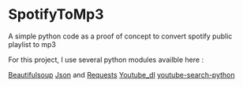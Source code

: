 # SpotifyToMp3
A simple python code as a proof of concept to convert spotify public playlist to mp3

For this project, I use several python modules availble here : 

[Beautifulsoup](https://pypi.org/project/beautifulsoup4/)
[Json](https://docs.python.org/3/library/json.html) and [Requests](https://pypi.org/project/requests/)
[Youtube_dl](https://pypi.org/project/youtube_dl/)
[youtube-search-python](https://pypi.org/project/youtube-search-python/)
